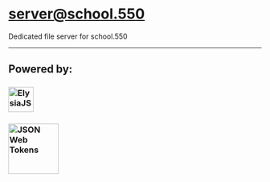 # server@school.550

Dedicated file server for school.550

---

## Powered by:

### [<img src="https://elysiajs.com/assets/elysia.svg" width="50" title="ElysiaJS">](https://elysiajs.com/)

### [<img src="http://jwt.io/img/logo-asset.svg" width="100" title="JSON Web Tokens">](https://jwt.io/)
